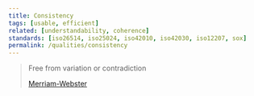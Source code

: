 ```yaml
---
title: Consistency
tags: [usable, efficient]
related: [understandability, coherence]
standards: [iso26514, iso25024, iso42010, iso42030, iso12207, sox]
permalink: /qualities/consistency
---
```


>Free from variation or contradiction
>
>[Merriam-Webster](https://www.merriam-webster.com/dictionary/consistent)
